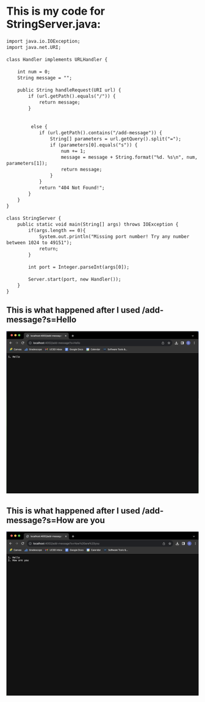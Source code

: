 # This is my code for StringServer.java:

```
import java.io.IOException;
import java.net.URI;

class Handler implements URLHandler {
    
    int num = 0;
    String message = "";

    public String handleRequest(URI url) {
        if (url.getPath().equals("/")) {
            return message;
        } 
           
            
         else {
            if (url.getPath().contains("/add-message")) {
                String[] parameters = url.getQuery().split("=");
                if (parameters[0].equals("s")) {
                    num += 1;
                    message = message + String.format("%d. %s\n", num, parameters[1]);
                    return message;
                }
            }
            return "404 Not Found!";
        }
    }
}

class StringServer {
    public static void main(String[] args) throws IOException {
        if(args.length == 0){
            System.out.println("Missing port number! Try any number between 1024 to 49151");
            return;
        }

        int port = Integer.parseInt(args[0]);

        Server.start(port, new Handler());
    }
}

```

## This is what happened after I used /add-message?s=Hello
![Image](AddHello.png)
## This is what happened after I used /add-message?s=How are you
![Image](AddHowareyou.png)
